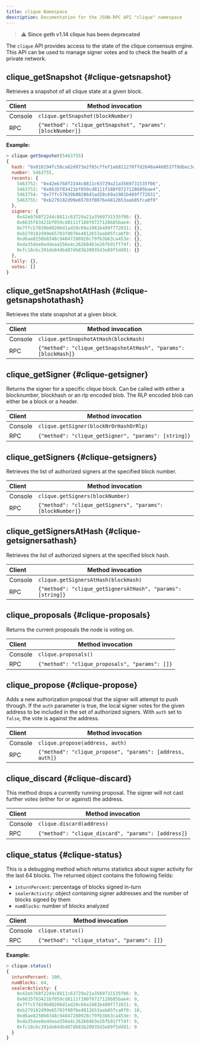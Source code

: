 ```yaml
---
title: clique Namespace
description: Documentation for the JSON-RPC API "clique" namespace
---
```


> ⚠️
> **Since geth v1.14 clique has been deprecated**

The `clique` API provides access to the state of the clique consensus engine. This API can be used to manage signer votes and to check the health of a private network.

## clique_getSnapshot {#clique-getsnapshot}

Retrieves a snapshot of all clique state at a given block.

| Client  | Method invocation                                           |
| :------ | ----------------------------------------------------------- |
| Console | `clique.getSnapshot(blockNumber)`                           |
| RPC     | `{"method": "clique_getSnapshot", "params": [blockNumber]}` |

**Example:**

```js
> clique.getSnapshot(5463755)
{
  hash: "0x018194fc50ca62d973e2f85cffef1e6811278ffd2040a4460537f8dbec3d5efc",
  number: 5463755,
  recents: {
    5463752: "0x42eb768f2244c8811c63729a21a3569731535f06",
    5463753: "0x6635f83421bf059cd8111f180f0727128685bae4",
    5463754: "0x7ffc57839b00206d1ad20c69a1981b489f772031",
    5463755: "0xb279182d99e65703f0076e4812653aab85fca0f0"
  },
  signers: {
    0x42eb768f2244c8811c63729a21a3569731535f06: {},
    0x6635f83421bf059cd8111f180f0727128685bae4: {},
    0x7ffc57839b00206d1ad20c69a1981b489f772031: {},
    0xb279182d99e65703f0076e4812653aab85fca0f0: {},
    0xd6ae8250b8348c94847280928c79fb3b63ca453e: {},
    0xda35dee8eddeaa556e4c26268463e26fb91ff74f: {},
    0xfc18cbc391de84dbd87db83b20935d3e89f5dd91: {}
  },
  tally: {},
  votes: []
}
```

## clique_getSnapshotAtHash {#clique-getsnapshotathash}

Retrieves the state snapshot at a given block.

| Client  | Method invocation                                               |
| :------ | --------------------------------------------------------------- |
| Console | `clique.getSnapshotAtHash(blockHash)`                           |
| RPC     | `{"method": "clique_getSnapshotAtHash", "params": [blockHash]}` |

## clique_getSigner {#clique-getsigner}

Returns the signer for a specific clique block. Can be called with either a blocknumber, blockhash or an rlp encoded blob. The RLP encoded blob can either be a block or a header.

| Client  | Method invocation                                    |
| :------ | ---------------------------------------------------- |
| Console | `clique.getSigner(blockNrOrHashOrRlp)`               |
| RPC     | `{"method": "clique_getSigner", "params": [string]}` |

## clique_getSigners {#clique-getsigners}

Retrieves the list of authorized signers at the specified block number.

| Client  | Method invocation                                          |
| :------ | ---------------------------------------------------------- |
| Console | `clique.getSigners(blockNumber)`                           |
| RPC     | `{"method": "clique_getSigners", "params": [blockNumber]}` |

## clique_getSignersAtHash {#clique-getsignersathash}

Retrieves the list of authorized signers at the specified block hash.

| Client  | Method invocation                                           |
| :------ | ----------------------------------------------------------- |
| Console | `clique.getSignersAtHash(blockHash)`                        |
| RPC     | `{"method": "clique_getSignersAtHash", "params": [string]}` |

## clique_proposals {#clique-proposals}

Returns the current proposals the node is voting on.

| Client  | Method invocation                              |
| :------ | ---------------------------------------------- |
| Console | `clique.proposals()`                           |
| RPC     | `{"method": "clique_proposals", "params": []}` |

## clique_propose {#clique-propose}

Adds a new authorization proposal that the signer will attempt to push through. If the `auth` parameter is true, the local signer votes for the given address to be included in the set of authorized signers. With `auth` set to `false`, the vote is against the address.

| Client  | Method invocation                                         |
| :------ | --------------------------------------------------------- |
| Console | `clique.propose(address, auth)`                           |
| RPC     | `{"method": "clique_propose", "params": [address, auth]}` |

## clique_discard {#clique-discard}

This method drops a currently running proposal. The signer will not cast further votes (either for or against) the address.

| Client  | Method invocation                                   |
| :------ | --------------------------------------------------- |
| Console | `clique.discard(address)`                           |
| RPC     | `{"method": "clique_discard", "params": [address]}` |

## clique_status {#clique-status}

This is a debugging method which returns statistics about signer activity for the last 64 blocks. The returned object contains the following fields:

- `inturnPercent`: percentage of blocks signed in-turn
- `sealerActivity`: object containing signer addresses and the number
  of blocks signed by them
- `numBlocks`: number of blocks analyzed

| Client  | Method invocation                           |
| :------ | ------------------------------------------- |
| Console | `clique.status()`                           |
| RPC     | `{"method": "clique_status", "params": []}` |

**Example:**

```js
> clique.status()
{
  inturnPercent: 100,
  numBlocks: 64,
  sealerActivity: {
    0x42eb768f2244c8811c63729a21a3569731535f06: 9,
    0x6635f83421bf059cd8111f180f0727128685bae4: 9,
    0x7ffc57839b00206d1ad20c69a1981b489f772031: 9,
    0xb279182d99e65703f0076e4812653aab85fca0f0: 10,
    0xd6ae8250b8348c94847280928c79fb3b63ca453e: 9,
    0xda35dee8eddeaa556e4c26268463e26fb91ff74f: 9,
    0xfc18cbc391de84dbd87db83b20935d3e89f5dd91: 9
  }
}
```

